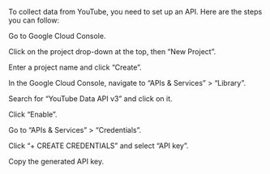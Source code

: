 To collect data from YouTube, you need to set up an API. Here are the steps you can follow:

Go to Google Cloud Console.

Click on the project drop-down at the top, then “New Project”.

Enter a project name and click “Create”.

In the Google Cloud Console, navigate to “APIs & Services” > “Library”.

Search for “YouTube Data API v3” and click on it.

Click “Enable”.

Go to “APIs & Services” > “Credentials”.

Click “+ CREATE CREDENTIALS” and select “API key”.

Copy the generated API key.
